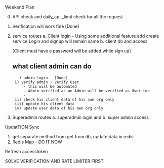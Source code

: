 Weekend Plan: 

0. API check and daily_api _limit check for all the request
1. Verification will work fine [Done]
2. service routes
    a. Client login - Using some additional feature add create service
        Login and signup will remain same
    b. client db and access

    [Client must have a password will be added while sign up]
    
    ## what client admin can do 
        - ) admin login - [Done] 
        i) verify admin + Verify User
            - this will be automated
            - Admin verified as an Admin will be verified as User too
            - 
        ii) check his client data of his own org only
        iii) update his client data 
        iv) update user data of his own org only



3. Superadmin routes
    a. superadmin login and
    b. super admin access 


UpdatTION Sync
1. get separate method from get from db, update data in redis
2. Redis Map - DO IT NOW

Refresh accesstoken


SOLVE VERIFICATION AND RATE LIMITER FIRST 